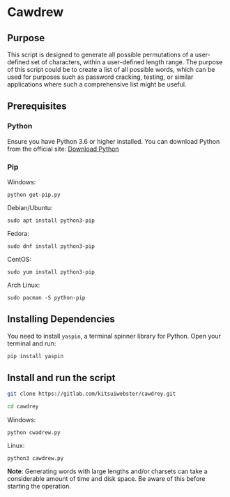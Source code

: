 # Cawdrew

## Purpose

This script is designed to generate all possible permutations of a user-defined set of characters, within a user-defined length range. The purpose of this script could be to create a list of all possible words, which can be used for purposes such as password cracking, testing, or similar applications where such a comprehensive list might be useful.

## Prerequisites

### Python

Ensure you have Python 3.6 or higher installed. You can download Python from the official site: [Download Python](https://www.python.org/downloads/)

### Pip

Windows:

`python get-pip.py`

Debian/Ubuntu:

`sudo apt install python3-pip`

Fedora:

`sudo dnf install python3-pip`

CentOS:

`sudo yum install python3-pip`

Arch Linux:

`sudo pacman -S python-pip`

## Installing Dependencies

You need to install `yaspin`, a terminal spinner library for Python. Open your terminal and run:

```bash
pip install yaspin
```

## Install and run the script

```bash
git clone https://gitlab.com/kitsuiwebster/cawdrey.git
```

```bash
cd cawdrey
```

Windows:

`python cwadrew.py`

Linux: 

`python3 cawdrew.py`


**Note**: Generating words with large lengths and/or charsets can take a considerable amount of time and disk space. Be aware of this before starting the operation.
